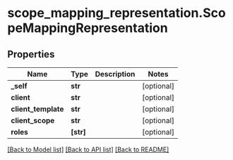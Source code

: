 # scope_mapping_representation.ScopeMappingRepresentation

## Properties
Name | Type | Description | Notes
------------ | ------------- | ------------- | -------------
**_self** | **str** |  | [optional] 
**client** | **str** |  | [optional] 
**client_template** | **str** |  | [optional] 
**client_scope** | **str** |  | [optional] 
**roles** | **[str]** |  | [optional] 

[[Back to Model list]](../README.md#documentation-for-models) [[Back to API list]](../README.md#documentation-for-api-endpoints) [[Back to README]](../README.md)



